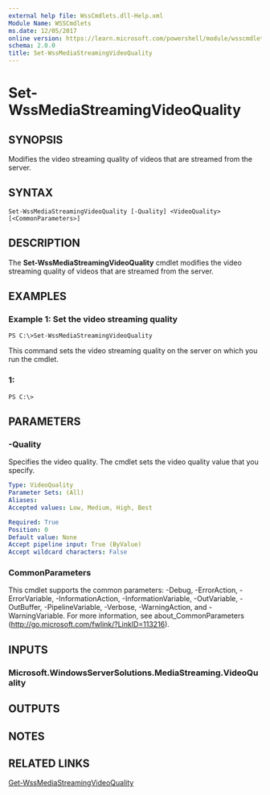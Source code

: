 ```yaml
---
external help file: WssCmdlets.dll-Help.xml
Module Name: WSSCmdlets
ms.date: 12/05/2017
online version: https://learn.microsoft.com/powershell/module/wsscmdlets/set-wssmediastreamingvideoquality?view=windowsserver2012r2-ps&wt.mc_id=ps-gethelp
schema: 2.0.0
title: Set-WssMediaStreamingVideoQuality
---
```


# Set-WssMediaStreamingVideoQuality

## SYNOPSIS
Modifies the video streaming quality of videos that are streamed from the server.

## SYNTAX

```
Set-WssMediaStreamingVideoQuality [-Quality] <VideoQuality> [<CommonParameters>]
```

## DESCRIPTION
The **Set-WssMediaStreamingVideoQuality** cmdlet modifies the video streaming quality of videos that are streamed from the server.

## EXAMPLES

### Example 1: Set the video streaming quality
```
PS C:\>Set-WssMediaStreamingVideoQuality
```

This command sets the video streaming quality on the server on which you run the cmdlet.

### 1:
```
PS C:\>
```

## PARAMETERS

### -Quality
Specifies the video quality.
The cmdlet sets the video quality value that you specify.

```yaml
Type: VideoQuality
Parameter Sets: (All)
Aliases: 
Accepted values: Low, Medium, High, Best

Required: True
Position: 0
Default value: None
Accept pipeline input: True (ByValue)
Accept wildcard characters: False
```

### CommonParameters
This cmdlet supports the common parameters: -Debug, -ErrorAction, -ErrorVariable, -InformationAction, -InformationVariable, -OutVariable, -OutBuffer, -PipelineVariable, -Verbose, -WarningAction, and -WarningVariable. For more information, see about_CommonParameters (http://go.microsoft.com/fwlink/?LinkID=113216).

## INPUTS

### Microsoft.WindowsServerSolutions.MediaStreaming.VideoQuality

## OUTPUTS

## NOTES

## RELATED LINKS

[Get-WssMediaStreamingVideoQuality](./Get-WssMediaStreamingVideoQuality.md)

